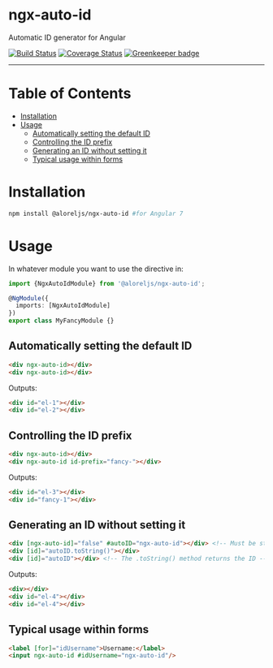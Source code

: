 # ngx-auto-id

Automatic ID generator for Angular

[![Build Status](https://travis-ci.com/Alorel/ngx-auto-id.svg?branch=1.0.0)](https://travis-ci.com/Alorel/ngx-auto-id)
[![Coverage Status](https://coveralls.io/repos/github/Alorel/ngx-auto-id/badge.svg?branch=1.0.0)](https://coveralls.io/github/Alorel/ngx-auto-id?branch=1.0.0)
[![Greenkeeper badge](https://badges.greenkeeper.io/Alorel/ngx-auto-id.svg)](https://greenkeeper.io/)

-----

# Table of Contents

<!-- START doctoc generated TOC please keep comment here to allow auto update -->
<!-- DON'T EDIT THIS SECTION, INSTEAD RE-RUN doctoc TO UPDATE -->


- [Installation](#installation)
- [Usage](#usage)
  - [Automatically setting the default ID](#automatically-setting-the-default-id)
  - [Controlling the ID prefix](#controlling-the-id-prefix)
  - [Generating an ID without setting it](#generating-an-id-without-setting-it)
  - [Typical usage within forms](#typical-usage-within-forms)

<!-- END doctoc generated TOC please keep comment here to allow auto update -->

# Installation

```bash
npm install @aloreljs/ngx-auto-id #for Angular 7
```

# Usage

In whatever module you want to use the directive in:

```typescript
import {NgxAutoIdModule} from '@aloreljs/ngx-auto-id';

@NgModule({
  imports: [NgxAutoIdModule]
})
export class MyFancyModule {}
```

## Automatically setting the default ID

```html
<div ngx-auto-id></div>
<div ngx-auto-id></div>
```

Outputs:

```html
<div id="el-1"></div>
<div id="el-2"></div>
```

## Controlling the ID prefix

```html
<div ngx-auto-id></div>
<div ngx-auto-id id-prefix="fancy-"></div>
```

Outputs:

```html
<div id="el-3"></div>
<div id="fancy-1"></div>
```

## Generating an ID without setting it

```html
<div [ngx-auto-id]="false" #autoID="ngx-auto-id"></div> <!-- Must be strictly false, not falsy -->
<div [id]="autoID.toString()"></div>
<div [id]="autoID"></div> <!-- The .toString() method returns the ID -->
```

Outputs:

```html
<div></div>
<div id="el-4"></div>
<div id="el-4"></div>
```

## Typical usage within forms

```html
<label [for]="idUsername">Username:</label>
<input ngx-auto-id #idUsername="ngx-auto-id"/>
```
